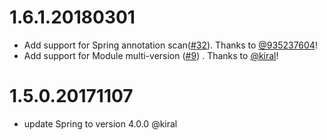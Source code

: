 # 1.6.1.20180301

- Add support for Spring annotation scan([#32](https://github.com/alibaba/jarslink/issues/32)). Thanks to [@935237604](https://github.com/935237604)!
- Add support for Module multi-version ([#9](https://github.com/alibaba/jarslink/issues/9)) . Thanks to [@kiral](https://github.com/kiral)!


# 1.5.0.20171107 

- update Spring to version 4.0.0 @kiral


